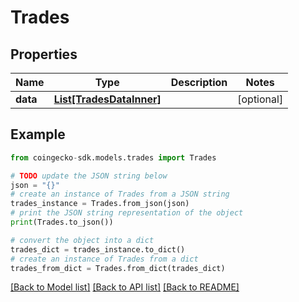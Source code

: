 # Trades


## Properties

Name | Type | Description | Notes
------------ | ------------- | ------------- | -------------
**data** | [**List[TradesDataInner]**](TradesDataInner.md) |  | [optional] 

## Example

```python
from coingecko-sdk.models.trades import Trades

# TODO update the JSON string below
json = "{}"
# create an instance of Trades from a JSON string
trades_instance = Trades.from_json(json)
# print the JSON string representation of the object
print(Trades.to_json())

# convert the object into a dict
trades_dict = trades_instance.to_dict()
# create an instance of Trades from a dict
trades_from_dict = Trades.from_dict(trades_dict)
```
[[Back to Model list]](../README.md#documentation-for-models) [[Back to API list]](../README.md#documentation-for-api-endpoints) [[Back to README]](../README.md)


